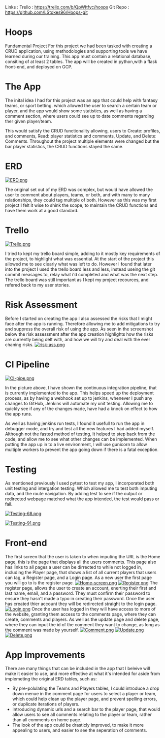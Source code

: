 Links : 
Trello : https://trello.com/b/QpWItfyc/hoops
Git Repo : https://github.com/LStokes96/Hoops-git


# Hoops
Fundamental Project
For this project we had been tasked with creating a CRUD application, using methodologies and supporting tools we have learned during our training. This app must contain a relational database, consiting of at least 2 tables. The app will be created in python,with a flask front-end, and deployed on GCP.  

# The App
The inital idea I had for this project was an app that could help with fantasy teams, or sport betting. which allowed the user to search a certain team or player, and the app would show some statistics, as well as having a comment section, where users could see up to date comments regarding ther given player/team. 

This would satisfy the CRUD functionality allowing, users to Create: profiles, and comments, Read: player statistics and comments, Update, and Delete: Comments. Throughout the project multiple elements were changed but the bar player statistics, the CRUD functions stayed the same.

# ERD
[![ERD.png](https://i.postimg.cc/QMCtNm0R/ERD.png)](https://postimg.cc/jWVKZHVX)

The original set out of my ERD was complex, but would have allowed the user to comment about players, teams, or both, and with many to many relationships, they could tag multiple of both. However as this was my first project I felt it wise to shink the scope, to maintain the CRUD functions and have them work at a good standard. 

# Trello 
[![Trello.png](https://i.postimg.cc/c4T0KYgZ/Trello.png)](https://postimg.cc/CzZWXRs6)

I tried to kept my trello board simple, adding to it mostly key requirements of the project, to highlight what was essential. At the start of the project this allowed me to see clearly what was left to do. However I found that later into the project I used the trello board less and less, instead useing the git commit measages to, relay what i'd completed and what was the next step. The trello board was still important as I kept my project recources, and refered back to my user stories. 

# Risk Assessment
Before I started on creating the app I also assessed the risks that I might face after the app is running. Therefore allowing me to add mitigations to try and suppress the overall risk of using the app. As seen in the screenshot below the risk assessment after the app creation highlights how the risks are currently being delt with, and how we will try and deal with the ever chaning risks. 
[![risk-ass.png](https://i.postimg.cc/CxPh2DSJ/risk-ass.png)](https://postimg.cc/yDRCgDJS)

# CI Pipeline
[![CI-pipe.png](https://i.postimg.cc/DyfKKZCN/CI-pipe.png)](https://postimg.cc/5jrrBxW5)

In the picture above, I have shown the continuous integration pipeline, that is currently implemented to the app. This helps speed up the deployment process, as by having a webhook set up to jenkins, whenever I push any changes to GitHub, Jenkins will automate my unit testing. Allowing me to quickly see if any of the changes made, have had a knock on effect to how the app runs. 

As well as having jenkins run tests, I found it usefull to run the app in debugger mode, and try and test all the new features I had added myself. Although not the fasted method of testing, It helped to step back from the code, and allow me to see what other changes can be implemented. When putting the app up in to a live environment, I will use gunicorn to allow multiple workers to prevent the app going down if there is a fatal exception. 

# Testing
As mentioned previously I used pytest to test my app, I incorporated both unit testing and intergation testing. Which allowed me to test both imputing data, and the route navigation. By adding test to see if the output or redirected webpage matched what the app intended, the test would pass or fail. 

[![Testing-68.png](https://i.postimg.cc/x1hrHP0r/Testing-68.png)](https://postimg.cc/3kXbQm49)

[![Testing-91.png](https://i.postimg.cc/prq4df06/Testing-91.png)](https://postimg.cc/zHH0tgYC)


# Front-end
The first screen that the user is taken to when imputing the URL is the Home page, this is the page that displays all the users comments. This page also has links to all pages a user can be dirrected to while not logged in, including the Player page, that shows a list of all current players that users can tag, a Register page, and a Login page. As a new user the first page you will go to is the register page.
[![Home-screen.png](https://i.postimg.cc/Z5Sf4xyT/Home-screen.png)](https://postimg.cc/LnxkVfT7)
[![Register.png](https://i.postimg.cc/tgrDd0vT/Register.png)](https://postimg.cc/nsDvZWJb)
The register page, allows the user to create an account, enerting their first and last name, email, and a password. They must confirm their password to ensure they hasn't made a typo in creating their password. Once the user has created thier account they will be redirected straight to the login page.
[![Login.png](https://i.postimg.cc/tTYk2r8z/Login.png)](https://postimg.cc/Q9ZcMq8B)
Once the user has logged in they will have access to more of the website, granting them access to the comments page, where they can create, comments and players. As well as the update page and delete page, where they can input the id of the comment they want to change, as long as the comment was made by yourself. 
[![Comment.png](https://i.postimg.cc/Gh0KxxKk/Comment.png)](https://postimg.cc/XX89VFTJ)
[![Update.png](https://i.postimg.cc/g2mKfcfj/Update.png)](https://postimg.cc/crkY3W1G)
[![Delete.png](https://i.postimg.cc/8CnBJRsf/Delete.png)](https://postimg.cc/nsBQNQ4n)


# App Improvements
There are many things that can be included in the app that I beleive will make it easier to use, and more effective at what it's intended for aside from implemeting the original ERD tables, such as:
 - By pre-polulating the Teams and Players tables, I could introduce a drop down menue in the comment page for users to select a player or team, which could help clean up the player page, and prevent spelling errors, or duplicate iterations of players. 
 - Introducing dynamic urls and a search bar to the player page, that would allow users to see all comments relating to the player or team, rather than all comments on home page.
 - The look of the app could be drasticly improved, to make it more appealing to users, and easier to see the seperation of comments.
 
 





